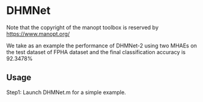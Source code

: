# DHMNet

Note that the copyright of the manopt toolbox is reserved by https://www.manopt.org/  

We take as an example the performance of DHMNet-2 using two MHAEs on the test dataset of FPHA dataset and the final classification accuracy is 92.3478%

## Usage
Step1: Launch DHMNet.m for a simple example.
